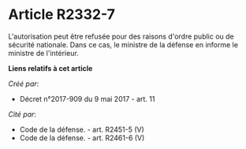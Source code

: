 # Article R2332-7

L'autorisation peut être refusée pour des raisons d'ordre public ou de sécurité nationale. Dans ce cas, le ministre de la
défense en informe le ministre de l'intérieur.

**Liens relatifs à cet article**

_Créé par_:

  - Décret n°2017-909 du 9 mai 2017 - art. 11

_Cité par_:

  - Code de la défense. - art. R2451-5 (V)
  - Code de la défense. - art. R2461-6 (V)
